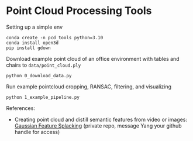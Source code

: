 # Point Cloud Processing Tools

Setting up a simple env

```shell
conda create -n pcd_tools python=3.10
conda install open3d
pip install gdown
```

Download example point cloud of an office environment with tables and chairs to `data/point_cloud.ply`

```shell
python 0_download_data.py
```

Run example pointcloud cropping, RANSAC, filtering, and visualizing

```shell
python 1_example_pipeline.py
```

References:
* Creating point cloud and distill semantic features from video or images: [Gaussian Feature Splacking](https://github.com/zt-yang/gaussian-feature-splacking) (private repo, message Yang your github handle for access)